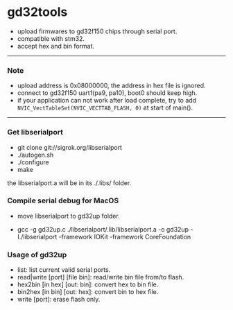 # gd32tools

- upload firmwares to gd32f150 chips through serial port.
- compatible with stm32.
- accept hex and bin format.

----------------------------

### Note

- upload address is 0x08000000, the address in hex file is ignored.
- connect to gd32f150 uart1(pa9, pa10), boot0 should keep high.
- if your application can not work after load complete, try to add `NVIC_VectTableSet(NVIC_VECTTAB_FLASH, 0)` at start of main().

----------------------------

### Get libserialport

- git clone git://sigrok.org/libserialport
- ./autogen.sh
- ./configure
- make

the libserialport.a will be in its ./.libs/ folder.


### Compile serial debug for MacOS

- move libserialport to gd32up folder.

- gcc -g gd32up.c ./libserialport/.lib/libserialport.a -o gd32up -I./libserialport -framework IOKit -framework CoreFoundation


### Usage of gd32up

- list: list current valid serial ports.
- read|write [port] [file bin]: read/write bin file from/to flash.
- hex2bin [in hex] [out: bin]: convert hex to bin file.
- bin2hex [in bin] [out: hex]: convert bin to hex file.
- write [port]: erase flash only.


